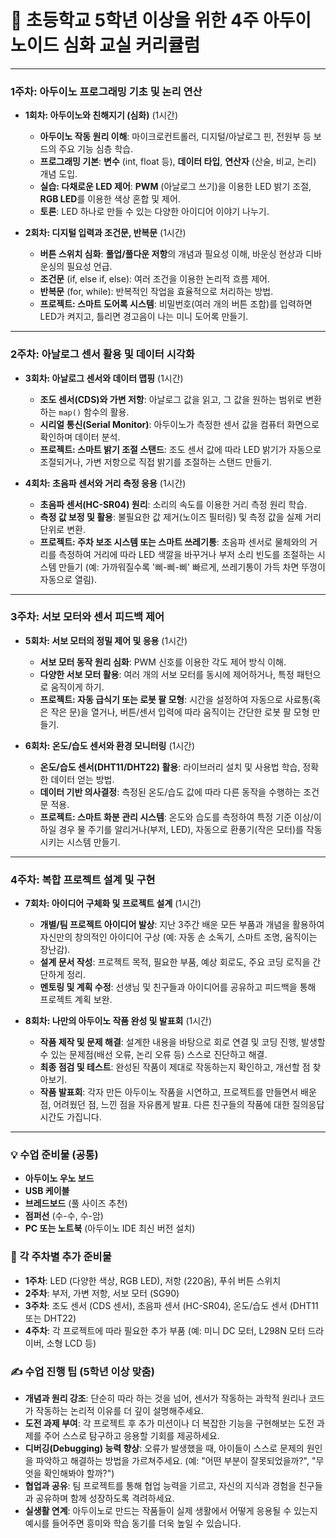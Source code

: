 # 🚀 초등학교 5학년 이상을 위한 4주 아두이노이드 심화 교실 커리큘럼

---

### 1주차: 아두이노 프로그래밍 기초 및 논리 연산

* **1회차: 아두이노와 친해지기 (심화)** (1시간)
    * **아두이노 작동 원리 이해**: 마이크로컨트롤러, 디지털/아날로그 핀, 전원부 등 보드의 주요 기능 심층 학습.
    * **프로그래밍 기본**: **변수** (int, float 등), **데이터 타입**, **연산자** (산술, 비교, 논리) 개념 도입.
    * **실습: 다채로운 LED 제어**: **PWM** (아날로그 쓰기)을 이용한 LED 밝기 조절, **RGB LED**를 이용한 색상 혼합 및 제어.
    * **토론**: LED 하나로 만들 수 있는 다양한 아이디어 이야기 나누기.

* **2회차: 디지털 입력과 조건문, 반복문** (1시간)
    * **버튼 스위치 심화**: **풀업/풀다운 저항**의 개념과 필요성 이해, 바운싱 현상과 디바운싱의 필요성 언급.
    * **조건문** (if, else if, else): 여러 조건을 이용한 논리적 흐름 제어.
    * **반복문** (for, while): 반복적인 작업을 효율적으로 처리하는 방법.
    * **프로젝트: 스마트 도어록 시스템**: 비밀번호(여러 개의 버튼 조합)를 입력하면 LED가 켜지고, 틀리면 경고음이 나는 미니 도어록 만들기.

---

### 2주차: 아날로그 센서 활용 및 데이터 시각화

* **3회차: 아날로그 센서와 데이터 맵핑** (1시간)
    * **조도 센서(CDS)와 가변 저항**: 아날로그 값을 읽고, 그 값을 원하는 범위로 변환하는 `map()` 함수의 활용.
    * **시리얼 통신(Serial Monitor)**: 아두이노가 측정한 센서 값을 컴퓨터 화면으로 확인하며 데이터 분석.
    * **프로젝트: 스마트 밝기 조절 스탠드**: 조도 센서 값에 따라 LED 밝기가 자동으로 조절되거나, 가변 저항으로 직접 밝기를 조절하는 스탠드 만들기.

* **4회차: 초음파 센서와 거리 측정 응용** (1시간)
    * **초음파 센서(HC-SR04) 원리**: 소리의 속도를 이용한 거리 측정 원리 학습.
    * **측정 값 보정 및 활용**: 불필요한 값 제거(노이즈 필터링) 및 측정 값을 실제 거리 단위로 변환.
    * **프로젝트: 주차 보조 시스템 또는 스마트 쓰레기통**: 초음파 센서로 물체와의 거리를 측정하여 거리에 따라 LED 색깔을 바꾸거나 부저 소리 빈도를 조절하는 시스템 만들기 (예: 가까워질수록 '삐-삐-삐' 빠르게, 쓰레기통이 가득 차면 뚜껑이 자동으로 열림).

---

### 3주차: 서보 모터와 센서 피드백 제어

* **5회차: 서보 모터의 정밀 제어 및 응용** (1시간)
    * **서보 모터 동작 원리 심화**: PWM 신호를 이용한 각도 제어 방식 이해.
    * **다양한 서보 모터 활용**: 여러 개의 서보 모터를 동시에 제어하거나, 특정 패턴으로 움직이게 하기.
    * **프로젝트: 자동 급식기 또는 로봇 팔 모형**: 시간을 설정하여 자동으로 사료통(혹은 작은 문)을 열거나, 버튼/센서 입력에 따라 움직이는 간단한 로봇 팔 모형 만들기.

* **6회차: 온도/습도 센서와 환경 모니터링** (1시간)
    * **온도/습도 센서(DHT11/DHT22) 활용**: 라이브러리 설치 및 사용법 학습, 정확한 데이터 얻는 방법.
    * **데이터 기반 의사결정**: 측정된 온도/습도 값에 따라 다른 동작을 수행하는 조건문 적용.
    * **프로젝트: 스마트 화분 관리 시스템**: 온도와 습도를 측정하여 특정 기준 이상/이하일 경우 물 주기를 알리거나(부저, LED), 자동으로 환풍기(작은 모터)를 작동시키는 시스템 만들기.

---

### 4주차: 복합 프로젝트 설계 및 구현

* **7회차: 아이디어 구체화 및 프로젝트 설계** (1시간)
    * **개별/팀 프로젝트 아이디어 발상**: 지난 3주간 배운 모든 부품과 개념을 활용하여 자신만의 창의적인 아이디어 구상 (예: 자동 손 소독기, 스마트 조명, 움직이는 장난감).
    * **설계 문서 작성**: 프로젝트 목적, 필요한 부품, 예상 회로도, 주요 코딩 로직을 간단하게 정리.
    * **멘토링 및 계획 수정**: 선생님 및 친구들과 아이디어를 공유하고 피드백을 통해 프로젝트 계획 보완.

* **8회차: 나만의 아두이노 작품 완성 및 발표회** (1시간)
    * **작품 제작 및 문제 해결**: 설계한 내용을 바탕으로 회로 연결 및 코딩 진행, 발생할 수 있는 문제점(배선 오류, 논리 오류 등) 스스로 진단하고 해결.
    * **최종 점검 및 테스트**: 완성된 작품이 제대로 작동하는지 확인하고, 개선할 점 찾아보기.
    * **작품 발표회**: 각자 만든 아두이노 작품을 시연하고, 프로젝트를 만들면서 배운 점, 어려웠던 점, 느낀 점을 자유롭게 발표. 다른 친구들의 작품에 대한 질의응답 시간도 가집니다.

---

### 💡 수업 준비물 (공통)

* **아두이노 우노 보드**
* **USB 케이블**
* **브레드보드** (풀 사이즈 추천)
* **점퍼선** (수-수, 수-암)
* **PC 또는 노트북** (아두이노 IDE 최신 버전 설치)

### 🧩 각 주차별 추가 준비물

* **1주차**: LED (다양한 색상, RGB LED), 저항 (220옴), 푸쉬 버튼 스위치
* **2주차**: 부저, 가변 저항, 서보 모터 (SG90)
* **3주차**: 조도 센서 (CDS 센서), 초음파 센서 (HC-SR04), 온도/습도 센서 (DHT11 또는 DHT22)
* **4주차**: 각 프로젝트에 따라 필요한 추가 부품 (예: 미니 DC 모터, L298N 모터 드라이버, 소형 LCD 등)

### ✍️ 수업 진행 팁 (5학년 이상 맞춤)

* **개념과 원리 강조**: 단순히 따라 하는 것을 넘어, 센서가 작동하는 과학적 원리나 코드가 작동하는 논리적 이유를 더 깊이 설명해주세요.
* **도전 과제 부여**: 각 프로젝트 후 추가 미션이나 더 복잡한 기능을 구현해보는 도전 과제를 주어 스스로 탐구하고 응용할 기회를 제공하세요.
* **디버깅(Debugging) 능력 향상**: 오류가 발생했을 때, 아이들이 스스로 문제의 원인을 파악하고 해결하는 방법을 가르쳐주세요. (예: "어떤 부분이 잘못되었을까?", "무엇을 확인해봐야 할까?")
* **협업과 공유**: 팀 프로젝트를 통해 협업 능력을 기르고, 자신의 지식과 경험을 친구들과 공유하며 함께 성장하도록 격려하세요.
* **실생활 연계**: 아두이노로 만드는 작품들이 실제 생활에서 어떻게 응용될 수 있는지 예시를 들어주면 흥미와 학습 동기를 더욱 높일 수 있습니다.
